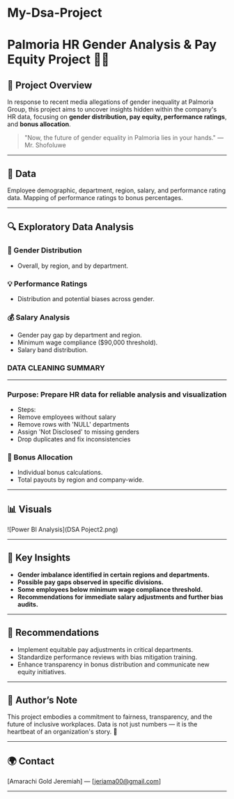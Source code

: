 # My-Dsa-Project
# Palmoria HR Gender Analysis & Pay Equity Project 🎻✨

## 🎯 Project Overview

In response to recent media allegations of gender inequality at Palmoria Group, this project aims to uncover insights hidden within the company's HR data, focusing on **gender distribution, pay equity, performance ratings**, and **bonus allocation**.

> "Now, the future of gender equality in Palmoria lies in your hands." — Mr. Shofoluwe

---
## 📁 Data

Employee demographic, department, region, salary, and performance rating data.
 Mapping of performance ratings to bonus percentages.

---

## 🔍 Exploratory Data Analysis

### 🌿 Gender Distribution
- Overall, by region, and by department.

### 💡 Performance Ratings
- Distribution and potential biases across gender.

### 💰 Salary Analysis
- Gender pay gap by department and region.
- Minimum wage compliance ($90,000 threshold).
- Salary band distribution.

### DATA CLEANING SUMMARY 
 -----------------------------------------
### Purpose: Prepare HR data for reliable analysis and visualization
- Steps:
- Remove employees without salary
- Remove rows with 'NULL' departments
- Assign 'Not Disclosed' to missing genders
- Drop duplicates and fix inconsistencies

### 🎁 Bonus Allocation
- Individual bonus calculations.
- Total payouts by region and company-wide.

---

## 📊 Visuals
![Power BI Analysis](DSA Poject2.png)




---

## 💬 Key Insights

- **Gender imbalance identified in certain regions and departments.**
- **Possible pay gaps observed in specific divisions.**
- **Some employees below minimum wage compliance threshold.**
- **Recommendations for immediate salary adjustments and further bias audits.**

---

## 🚀 Recommendations

- Implement equitable pay adjustments in critical departments.
- Standardize performance reviews with bias mitigation training.
- Enhance transparency in bonus distribution and communicate new equity initiatives.

---


## 🎤 Author’s Note

This project embodies a commitment to fairness, transparency, and the future of inclusive workplaces. Data is not just numbers — it is the heartbeat of an organization's story. 🌟

---

## 🌍 Contact

[Amarachi Gold Jeremiah] — [jeriama00@gmail.com]

---
